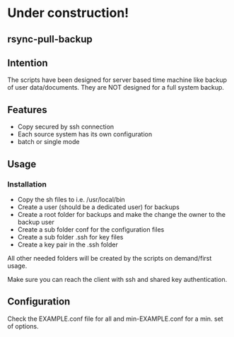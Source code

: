 # Under construction!

## rsync-pull-backup

## Intention 

The scripts have been designed for server based time machine like backup of user data/documents. They are NOT designed for a full system backup. 

## Features
* Copy secured by ssh connection
* Each source system has its own configuration
* batch or single mode

## Usage
### Installation

* Copy the sh files to i.e. /usr/local/bin
* Create a user (should be a dedicated user) for backups
* Create a root folder for backups and make the change the owner to the backup user 
* Create a sub folder conf for the configuration files
* Create a sub folder .ssh for key files
* Create a key pair in the .ssh folder

All other needed folders will be created by the scripts on demand/first usage.

Make sure you can reach the client with ssh and shared key authentication.

## Configuration

Check the EXAMPLE.conf file for all and min-EXAMPLE.conf for a min. set of options.
